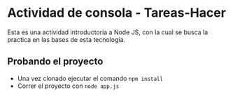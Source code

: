 # Actividad de consola - Tareas-Hacer

Esta es una actividad introductoria a Node JS, con la cual se busca la practica en las bases de esta tecnología.

## Probando el proyecto

- Una vez clonado ejecutar el comando `npm install`
- Correr el proyecto con `node app.js`
